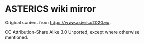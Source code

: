 ASTERICS wiki mirror
====================

Original content from https://www.asterics2020.eu.

CC Attribution-Share Alike 3.0 Unported, except where otherwise mentioned.

